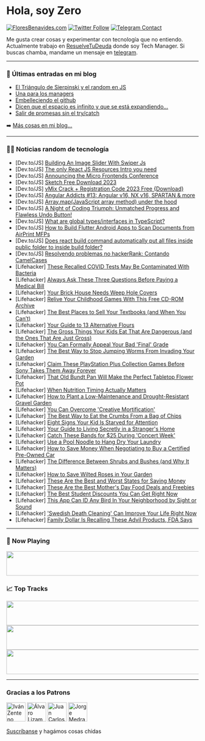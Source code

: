 # Hola, soy Zero

[![FloresBenavides.com](https://img.shields.io/website?down_message=oops&label=MiBlog&style=for-the-badge&up_message=online&url=https%3A%2F%2Ffloresbenavides.com)](https://floresbenavides.com) [![Twitter Follow](https://img.shields.io/twitter/follow/ZeroDragon?color=%231DA1F2&label=Follow&logo=twitter&logoColor=ffffff&style=for-the-badge)](https://twitter.com/zerodragon) [![Telegram Contact](https://img.shields.io/badge/escr%C3%ADbeme-ZeroDragon-%2326A5E4?style=for-the-badge&logo=telegram)](https://t.me/zerodragon)

Me gusta crear cosas y experimentar con tecnología que no entiendo.
Actualmente trabajo en [ResuelveTuDeuda](http://github.com/resuelve) donde soy Tech Manager.
Si buscas chamba, mandame un mensaje en [telegram](https://t.me/zerodragon).

---

### 📕 Últimas entradas en mi blog
<!-- BLOG-POST-LIST:START -->
- [El Triángulo de Sierpinski y el random en JS](https://floresbenavides.com/el-triangulo-de-sierpinski-y-el-random-en-js/)
- [Una para los managers](https://floresbenavides.com/una-para-los-managers/)
- [Embelleciendo el github](https://floresbenavides.com/embelleciendo-el-github/)
- [Dicen que el espacio es infinito y que se está expandiendo…](https://floresbenavides.com/dicen-que-el-espacio-es-infinito-y-que-se-esta-expandiendo/)
- [Salir de promesas sin el try/catch](https://floresbenavides.com/salir-de-promesas-sin-el-try-catch/)
<!-- BLOG-POST-LIST:END -->

➡️ [Más cosas en mi blog...](https://floresbenavides.com)

---

### 👨‍💻 Noticias random de tecnología
<!-- TECH-POSTS:START -->
- [Dev.to/JS] [Building An Image Slider With Swiper Js](https://dev.to/tracy4code/building-an-image-slider-with-swiper-js-l4o)
- [Dev.to/JS] [The only React JS Resources Intro you need](https://dev.to/codepapi/the-only-react-js-resources-intro-you-need-1414)
- [Dev.to/JS] [Announcing the Micro Frontends Conference](https://dev.to/smapiot/announcing-the-micro-frontends-conference-fkg)
- [Dev.to/JS] [Sketch Free Download 2023](https://dev.to/millioncrack/sketch-free-download-2023-4775)
- [Dev.to/JS] [vMix Crack + Registration Code 2023 Free {Download}](https://dev.to/millioncrack/vmix-crack-registration-code-2023-free-download-1a4k)
- [Dev.to/JS] [Angular Addicts #13: Angular v16, NX v16, SPARTAN &amp; more](https://dev.to/this-is-angular/angular-addicts-13-angular-v16-nx-v16-spartan-more-391e)
- [Dev.to/JS] [Array.map&lpar;JavaScript array method&rpar; under the hood](https://dev.to/danities316/arraymapjavascript-array-method-under-the-hood-2b02)
- [Dev.to/JS] [A Night of Coding Triumph: Unmatched Progress and Flawless Undo Button!](https://dev.to/arashjangali/a-night-of-coding-triumph-unmatched-progress-and-flawless-undo-button-33p0)
- [Dev.to/JS] [What are global types/interfaces in TypeScript?](https://dev.to/tomoy/what-are-global-typesinterfaces-in-typescript-2h4)
- [Dev.to/JS] [How to Build Flutter Android Apps to Scan Documents from AirPrint MFPs](https://dev.to/yushulx/how-to-build-flutter-android-apps-to-scan-documents-from-airprint-mfps-5215)
- [Dev.to/JS] [Does react build command automatically put all files inside public folder to inside build folder?](https://dev.to/mbshehzad/does-react-build-command-automatically-put-all-files-inside-public-folder-to-inside-build-folder-5876)
- [Dev.to/JS] [Resolvendo problemas no hackerRank: Contando CamelCases](https://dev.to/altencirsilvajr/resolvendo-problemas-no-hackerrank-contando-camelcases-4nl)
- [Lifehacker] [These Recalled COVID Tests May Be Contaminated With Bacteria](https://lifehacker.com/these-recalled-covid-tests-may-be-contaminated-with-bac-1850415759)
- [Lifehacker] [Always Ask These Three Questions Before Paying a Medical Bill](https://lifehacker.com/always-ask-these-three-questions-before-paying-a-medica-1850415814)
- [Lifehacker] [Your Brick House Needs Weep Hole Covers](https://lifehacker.com/your-brick-house-needs-weep-hole-covers-1850415342)
- [Lifehacker] [Relive Your Childhood Games With This Free CD-ROM Archive](https://lifehacker.com/relive-your-childhood-games-with-this-free-cd-rom-archi-1850408876)
- [Lifehacker] [The Best Places to Sell Your Textbooks &lpar;and When You Can’t&rpar;](https://lifehacker.com/the-best-places-to-sell-your-textbooks-and-when-you-ca-1850415184)
- [Lifehacker] [Your Guide to 13 Alternative Flours](https://lifehacker.com/your-guide-to-13-alternative-flours-1850414480)
- [Lifehacker] [The Gross Things Your Kids Eat That Are Dangerous &lpar;and the Ones That Are Just Gross&rpar;](https://lifehacker.com/the-gross-things-your-kids-eat-that-are-dangerous-and-1850414968)
- [Lifehacker] [You Can Formally Appeal Your Bad &#39;Final&#39; Grade](https://lifehacker.com/you-can-formally-appeal-your-bad-final-grade-1850414707)
- [Lifehacker] [The Best Way to Stop Jumping Worms From Invading Your Garden](https://lifehacker.com/the-best-way-to-stop-jumping-worms-from-invading-your-g-1850414628)
- [Lifehacker] [Claim These PlayStation Plus Collection Games Before Sony Takes Them Away Forever](https://lifehacker.com/claim-these-playstation-plus-collection-games-before-so-1850414479)
- [Lifehacker] [That Old Bundt Pan Will Make the Perfect Tabletop Flower Pot](https://lifehacker.com/that-old-bundt-pan-will-make-the-perfect-tabletop-flowe-1850414403)
- [Lifehacker] [When Nutrition Timing Actually Matters](https://lifehacker.com/when-nutrition-timing-actually-matters-1850410324)
- [Lifehacker] [How to Plant a Low-Maintenance and Drought-Resistant Gravel Garden](https://lifehacker.com/how-to-plant-a-low-maintenance-and-drought-resistant-gr-1850413911)
- [Lifehacker] [You Can Overcome &#39;Creative Mortification&#39;](https://lifehacker.com/you-can-overcome-creative-mortification-1850410617)
- [Lifehacker] [The Best Way to Eat the Crumbs From a Bag of Chips](https://lifehacker.com/the-best-way-to-eat-the-crumbs-from-a-bag-of-chips-1850410597)
- [Lifehacker] [Eight Signs Your Kid Is Starved for Attention](https://lifehacker.com/eight-signs-your-kid-is-starved-for-attention-1850409326)
- [Lifehacker] [Your Guide to Living Secretly in a Stranger&#39;s Home](https://lifehacker.com/your-guide-to-living-secretly-in-a-strangers-home-1850409226)
- [Lifehacker] [Catch These Bands for $25 During &#39;Concert Week&#39;](https://lifehacker.com/catch-these-bands-for-25-during-concert-week-1850410387)
- [Lifehacker] [Use a Pool Noodle to Hang Dry Your Laundry](https://lifehacker.com/use-a-pool-noodle-to-hang-dry-your-laundry-1850410485)
- [Lifehacker] [How to Save Money When Negotiating to Buy a Certified Pre-Owned Car](https://lifehacker.com/how-to-save-money-when-negotiating-to-buy-a-certified-p-1850410494)
- [Lifehacker] [The Difference Between Shrubs and Bushes &lpar;and Why It Matters&rpar;](https://lifehacker.com/the-difference-between-shrubs-and-bushes-and-why-it-ma-1850410499)
- [Lifehacker] [How to Save Wilted Roses in Your Garden](https://lifehacker.com/how-to-save-wilted-roses-in-your-garden-1850410557)
- [Lifehacker] [These Are the Best and Worst States for Saving Money](https://lifehacker.com/these-are-the-best-and-worst-states-for-saving-money-1850410531)
- [Lifehacker] [These Are the Best Mother&#39;s Day Food Deals and Freebies](https://lifehacker.com/these-are-the-best-mothers-day-food-deals-and-freebies-1850410127)
- [Lifehacker] [The Best Student Discounts You Can Get Right Now](https://lifehacker.com/the-best-student-discounts-you-can-get-right-now-1850409952)
- [Lifehacker] [This App Can ID Any Bird In Your Neighborhood by Sight or Sound](https://lifehacker.com/this-app-can-id-any-bird-in-your-neighborhood-by-sight-1850409631)
- [Lifehacker] [&#39;Swedish Death Cleaning&#39; Can Improve Your Life Right Now](https://lifehacker.com/swedish-death-cleaning-can-improve-your-life-right-now-1850409420)
- [Lifehacker] [Family Dollar Is Recalling These Advil Products, FDA Says](https://lifehacker.com/family-dollar-is-recalling-these-advil-products-fda-sa-1850409577)<!-- TECH-POSTS:END -->

---

### 🎵 Now Playing
<a href="https://spotify-now-playing-dun.vercel.app/now-playing?open"><img src="https://spotify-now-playing-dun.vercel.app/now-playing" width="540" height="64"></a>

### 📈 Top Tracks
<a href="https://spotify-now-playing-dun.vercel.app/top-tracks?i=1&open"><img src="https://spotify-now-playing-dun.vercel.app/top-tracks?i=1" width="540" height="64"></a>
<a href="https://spotify-now-playing-dun.vercel.app/top-tracks?i=2&open"><img src="https://spotify-now-playing-dun.vercel.app/top-tracks?i=2" width="540" height="64"></a>
<a href="https://spotify-now-playing-dun.vercel.app/top-tracks?i=3&open"><img src="https://spotify-now-playing-dun.vercel.app/top-tracks?i=3" width="540" height="64"></a>

---

### Gracias a los Patrons
[<img src="https://avatars.githubusercontent.com/u/243380?v=4" alt="Iván Zenteno" width="50px">](https://github.com/k001) [<img src="https://avatars.githubusercontent.com/u/19955639?v=4" alt="Álvaro Lizama" width="50px">](https://github.com/alvarolizama) [<img src="https://avatars.githubusercontent.com/u/2718753?v=4" alt="Juan Carlos Ruiz" width="50px">](https://github.com/JuanCrg90) [<img src="https://avatars.githubusercontent.com/u/37025?v=4" alt="Jorge Medrano" width="50px">](https://github.com/h1pp1e) 

[Suscríbanse](https://www.patreon.com/zerodragon) y hagámos cosas chidas
